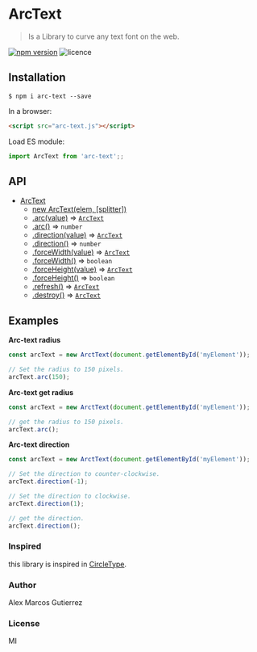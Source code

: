 # ArcText

>Is a Library to curve any text font on the web.


[![npm version](https://badge.fury.io/js/arc-text.svg)](https://badge.fury.io/js/arc-text) ![licence](https://img.shields.io/badge/licence-MIT-blue.svg?style=flat)

<!-- ## Demo -->
<!-- > demos available [here](https://kappys1.github.io/ngx-carousel) -->

## Installation

```shell
$ npm i arc-text --save
```

In a browser:
```html
<script src="arc-text.js"></script>
```

Load ES module:
```js
import ArcText from 'arc-text';;
```

## API

* [ArcText](#ArcText)
    * [new ArcText(elem, [splitter])](#new_ArcText_new)
    * [.arc(value)](#ArcText+radius) ⇒ [<code>ArcText</code>](#ArcText)
    * [.arc()](#ArcText+radius) ⇒ <code>number</code>
    * [.direction(value)](#ArcText+dir) ⇒ [<code>ArcText</code>](#ArcText)
    * [.direction()](#ArcText+dir) ⇒ <code>number</code>
    * [.forceWidth(value)](#ArcText+forceWidth) ⇒ [<code>ArcText</code>](#ArcText)
    * [.forceWidth()](#ArcText+forceWidth) ⇒ <code>boolean</code>
    * [.forceHeight(value)](#ArcText+forceHeight) ⇒ [<code>ArcText</code>](#ArcText)
    * [.forceHeight()](#ArcText+forceHeight) ⇒ <code>boolean</code>
    * [.refresh()](#ArcText+refresh) ⇒ [<code>ArcText</code>](#ArcText)
    * [.destroy()](#ArcText+destroy) ⇒ [<code>ArcText</code>](#ArcText)

## Examples

**Arc-text radius**
```js
const arcText = new ArctText(document.getElementById('myElement'));

// Set the radius to 150 pixels.
arcText.arc(150);
```

**Arc-text get radius**
```js
const arcText = new ArctText(document.getElementById('myElement'));

// get the radius to 150 pixels.
arcText.arc();
```

**Arc-text direction**
```js
const arcText = new ArctText(document.getElementById('myElement'));

// Set the direction to counter-clockwise.
arcText.direction(-1);

// Set the direction to clockwise.
arcText.direction(1);

// get the direction.
arcText.direction();
```

### Inspired

this library is inspired in [CircleType](https://github.com/peterhry/CircleType).

### Author
Alex Marcos Gutierrez

### License
MI
